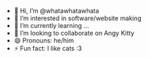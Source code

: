 - 👋 Hi, I’m @whatawhatawhata
- 👀 I’m interested in software/website making
- 🌱 I’m currently learning ...
- 💞️ I’m looking to collaborate on Angy Kitty
- 😄 Pronouns: he/him
- ⚡ Fun fact: I like cats :3

<!---
whatawhatawhata/whatawhatawhata is a ✨ special ✨ repository because its `README.md` (this file) appears on your GitHub profile.
You can click the Preview link to take a look at your changes.
--->
